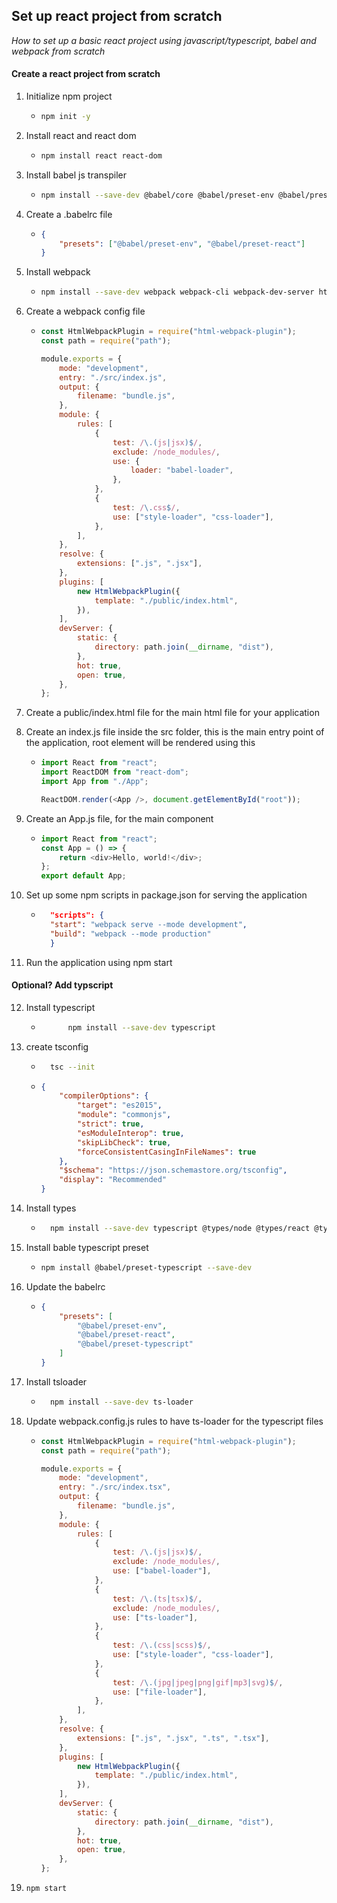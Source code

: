 ## Set up react project from scratch

_How to set up a basic react project using javascript/typescript, babel and webpack from scratch_

#### Create a react project from scratch

1.  Initialize npm project

    -   ```bash
        npm init -y
        ```

2.  Install react and react dom

    -   ```bash
        npm install react react-dom
        ```

3.  Install babel js transpiler

    -   ```bash
        npm install --save-dev @babel/core @babel/preset-env @babel/preset-react babel-loader
        ```

4.  Create a .babelrc file

    -   ```json
        {
            "presets": ["@babel/preset-env", "@babel/preset-react"]
        }
        ```

5.  Install webpack

    -   ```bash
        npm install --save-dev webpack webpack-cli webpack-dev-server html-webpack-plugin css-loader style-loader
        ```

6.  Create a webpack config file

    -   ```javascript
        const HtmlWebpackPlugin = require("html-webpack-plugin");
        const path = require("path");

        module.exports = {
            mode: "development",
            entry: "./src/index.js",
            output: {
                filename: "bundle.js",
            },
            module: {
                rules: [
                    {
                        test: /\.(js|jsx)$/,
                        exclude: /node_modules/,
                        use: {
                            loader: "babel-loader",
                        },
                    },
                    {
                        test: /\.css$/,
                        use: ["style-loader", "css-loader"],
                    },
                ],
            },
            resolve: {
                extensions: [".js", ".jsx"],
            },
            plugins: [
                new HtmlWebpackPlugin({
                    template: "./public/index.html",
                }),
            ],
            devServer: {
                static: {
                    directory: path.join(__dirname, "dist"),
                },
                hot: true,
                open: true,
            },
        };
        ```

7.  Create a public/index.html file for the main html file for your application
8.  Create an index.js file inside the src folder, this is the main entry point of the application, root element will be rendered using this

    -   ```javascript
        import React from "react";
        import ReactDOM from "react-dom";
        import App from "./App";

        ReactDOM.render(<App />, document.getElementById("root"));
        ```

9.  Create an App.js file, for the main component

    -   ```javascript
        import React from "react";
        const App = () => {
            return <div>Hello, world!</div>;
        };
        export default App;
        ```

10. Set up some npm scripts in package.json for serving the application

    -   ```json
          "scripts": {
          "start": "webpack serve --mode development",
          "build": "webpack --mode production"
          }
        ```

11. Run the application using npm start

#### Optional? Add typscript

12. Install typescript

    -   ```bash
              npm install --save-dev typescript
        ```

13. create tsconfig

    -   ```bash
          tsc --init
        ```
    -   ```json
        {
            "compilerOptions": {
                "target": "es2015",
                "module": "commonjs",
                "strict": true,
                "esModuleInterop": true,
                "skipLibCheck": true,
                "forceConsistentCasingInFileNames": true
            },
            "$schema": "https://json.schemastore.org/tsconfig",
            "display": "Recommended"
        }
        ```

14. Install types

    -   ```bash
          npm install --save-dev typescript @types/node @types/react @types/react-dom @types/jest
        ```

15. Install bable typescript preset

    -   ```bash
        npm install @babel/preset-typescript --save-dev
        ```

16. Update the babelrc

    -   ```json
        {
            "presets": [
                "@babel/preset-env",
                "@babel/preset-react",
                "@babel/preset-typescript"
            ]
        }
        ```

17. Install tsloader

    -   ```bash
          npm install --save-dev ts-loader
        ```

18. Update webpack.config.js rules to have ts-loader for the typescript files

    -   ```javascript
        const HtmlWebpackPlugin = require("html-webpack-plugin");
        const path = require("path");

        module.exports = {
            mode: "development",
            entry: "./src/index.tsx",
            output: {
                filename: "bundle.js",
            },
            module: {
                rules: [
                    {
                        test: /\.(js|jsx)$/,
                        exclude: /node_modules/,
                        use: ["babel-loader"],
                    },
                    {
                        test: /\.(ts|tsx)$/,
                        exclude: /node_modules/,
                        use: ["ts-loader"],
                    },
                    {
                        test: /\.(css|scss)$/,
                        use: ["style-loader", "css-loader"],
                    },
                    {
                        test: /\.(jpg|jpeg|png|gif|mp3|svg)$/,
                        use: ["file-loader"],
                    },
                ],
            },
            resolve: {
                extensions: [".js", ".jsx", ".ts", ".tsx"],
            },
            plugins: [
                new HtmlWebpackPlugin({
                    template: "./public/index.html",
                }),
            ],
            devServer: {
                static: {
                    directory: path.join(__dirname, "dist"),
                },
                hot: true,
                open: true,
            },
        };
        ```

19. ```bash
    npm start
    ```
